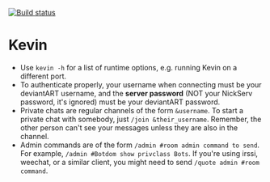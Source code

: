 [![Build status](https://secure.travis-ci.org/joelteon/kevin.png)](http://travis-ci.org/joelteon/kevin)

Kevin
=========
* Use `kevin -h` for a list of runtime options, e.g. running Kevin on a different port.
* To authenticate properly, your username when connecting must be your deviantART username, and the **server password** (NOT your NickServ password, it's ignored) must be your deviantART password.
* Private chats are regular channels of the form `&username`. To start a private chat with somebody, just `/join &their_username`. Remember, the other person can't see your messages unless they are also in the channel.
* Admin commands are of the form `/admin #room admin command to send`. For example, `/admin #Botdom show privclass Bots`. If you're using irssi, weechat, or a similar client, you might need to send `/quote admin #room command`.
